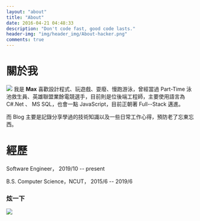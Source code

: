 ```yaml
---
layout: "about"
title: "About"
date: 2016-04-21 04:48:33
description: "Don't code fast, good code lasts."
header-img: "img/header_img/About-hacker.png"
comments: true
---
```

# 關於我
![](https://i.imgur.com/gVufS4m.jpg)
我是 **Max**
喜歡設計程式、玩遊戲、耍廢、慢跑游泳，曾經當過 Part-Time 泳池救生員、英雄聯盟業餘電競選手，目前則是位後端工程師，主要使用語言為 C#.Net 、 MS SQL，也會一點 JavaScript，目前正朝著 Full--Stack 邁進。

而 Blog 主要是記錄分享學過的技術知識以及一些日常工作心得，預防老了忘東忘西。

# 經歷
Software Engineer， 2019/10 -- present

B.S. Computer Science，NCUT， 2015/6 -- 2019/6

### 炫一下

![](https://i.imgur.com/U7r7WFn.jpg)